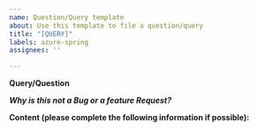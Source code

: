 ```yaml
---
name: Question/Query template
about: Use this template to file a question/query
title: "[QUERY]"
labels: azure-spring
assignees: ''

---
```


**Query/Question**
<!-- A clear and concise ask/query. -->

***Why is this not a Bug or a feature Request?***
<!-- A clear explanation of why is this not a bug or a feature request? -->

**Content (please complete the following information if possible):**
<!-- - Content: https://microsoft.github.io/spring-cloud-azure/4.0.0/reference/html/index.html#spring-data-support -->
<!-- - Content Source: https://github.com/microsoft/spring-cloud-azure/blob/main/docs/src/main/asciidoc/spring-data-support.adoc -->
